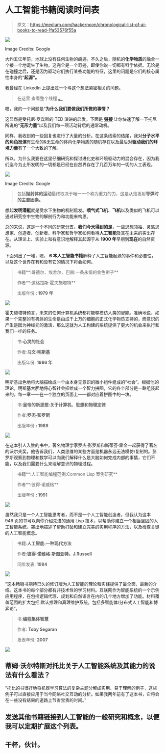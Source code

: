 # 人工智能书籍阅读时间表

> 原文：<https://medium.com/hackernoon/chronological-list-of-ai-books-to-read-1fa53576f55a>

![](img/d8a4cadbb664ab3b57f7e0f3d5be5b9e.png)

Image Credits: Google

大约五亿年前，地球上没有任何生物的痕迹。不久之后，随机的**化学物质**的融合一个接一个地诞生了生物。这完全是一个奇迹，即使你说一切都有科学依据。无论是在碰撞之后，还是因为驱动它们执行某些功能的特征，这里的问题是它们的核心属性本身的“**起源”。**

我曾经在 LinkedIn 上提出过一个与这个想法紧密相关的问题。

> 在这里 查看整个线程 [**。**](https://www.linkedin.com/feed/update/urn:li:activity:6358546028878233600)

嗯，我的一个问题是“**为什么我们要做我们所做的事情？**

这显然是受托尼·罗宾斯的 TED 演讲的启发。下面是 [**链接**](https://www.ted.com/talks/tony_robbins_asks_why_we_do_what_we_do) 让你快速了解一下托尼所说的“**无形力量**”以及我们每一项活动背后的通常动机。

同样，我收到的一些回复也进行了大量的分析。在这条线索的结尾，我对**分子水平的角色扮演**有生命的&无生命的体内化学物质的随机存在以及最后对**驱动我们的环境力量**有了一个大致的了解。

所以，为什么我要在这里仔细研究和探讨进化史和环境驱动力的混合存在，因为我们迄今为止所发明的一切都是已经在自然界存在了几百万年的一切的人工表现。

![](img/381590f3e22d74b9babdb686c4d94f55.png)

Image Credits: Google

> 包括**抛射体的运动**最终取决于唯一一个称为重力的力，这是从炮发射**导弹时的主要因素。**

想起**发明潜艇**就是受水下生物的机制启发。**喷气式飞机**、**飞机**以及类似的飞机可以通过研究空中生物的解剖行为和功能来构思。

总的来说，这是一个不同的研究分支，**我们今天得到的是**，一些思想领袖、灵感思想家、创造者、创新者、科学家和哲学家如何看待**人工智能**及其在未来的突出存在。从理论上、实验上和有意识地解释其起源于从 **1900 年**早期到**现在**的自然资源。

下面列出了一堆，嗯， **6 本人工智能书籍**解释了人工智能起源的事件和必要性，以及这个世界在有和没有它的情况下将会如何。

> 书籍**:哥德尔、埃舍尔、巴赫:一条永恒的金色辫子**
> 
> 作者**:道格拉斯·霍夫施塔特**
> 
> 出版年份 **: 1979 年**

![](img/639950a82b545f50877c176483d8aa2b.png)

霍夫施塔特预言，未来的任何计算机系统都将能够模仿人类的智能。准确地说，如果一个完整的有机体的生命是由成千上万的细胞的正式化学物质支持的，而意识的产生是因为神经元的激活，那么这就为人工构建的系统提供了更大的机会来执行和我们一样的任务。

> 书:**心灵的社会**
> 
> 作者:**马文·明斯基**
> 
> 出版年份: **1986 年**

![](img/f7bb2d96d4d2564ca8acfe409a482481.png)

明斯基出色地将大脑描绘成一个由本身无意识的微小组件组成的“社会”。根据他的理论，明斯基大胆地将心智社会描绘成一个智力拼图，它的各个部分是一路组装起来的。每一章——在一个独立的页面上——都对应着拼图中的一块。

> 书:**皇帝的新思想:关于计算机、思想和物理定律**
> 
> 作者:**罗杰·彭罗斯**
> 
> 出版年份 **: 1989**

![](img/47d176e2917e4f32bd04aa39edab3ebd.png)

在这本引人入胜的书中，著名物理学家罗杰·彭罗斯和斯蒂芬·霍金一起获得了著名的沃尔夫奖，他告诉我们，人类思维的某些方面是机器永远无法模仿/复制的。彭罗斯观察到物理和数学可以向我们解释什么是大脑如何完成内部的事情，它们不能，以及我们需要什么来理解意识的物理过程。

> 书籍**:人工智能编程范例:Common Lisp 案例研究**
> 
> 作者**:彼得·诺威格**
> 
> 出版年份 **: 1991**

![](img/e10eada9b2e1ae309068b82be3e6ba17.png)

虽然我只是一个人工智能思考者，而不是一个人工智能创造者，但我认为这本 946 页的书可以向你介绍先进的通用 Lisp 技术，以帮助你建立一个相当坚固的人工智能系统。突出地描述了帮助打破和建立完美的实用程序的方法，以及检查关键的人工智能概念。

> 书籍:**人工智能:一种现代方法**
> 
> 作者:**彼得·诺维格·斯图亚特。J.Russell**
> 
> 同年发表: **1994**

![](img/6ffc48eda95314df2fbffdbacff09106.png)

“这本畅销书期待已久的修订版为人工智能的理论和实践提供了最全面、最新的介绍。这本书的每个部分都有非技术性的学习材料。互联网作为智能系统的一个示例应用程序，在包括逻辑代理、规划和自然语言在内的几个地方增加了功能。材料覆盖范围的扩大包括:默认推理和真理维护系统，包括多智能体/分布式人工智能和博弈论”。

> 书:**编程集体智慧**
> 
> 作者: **Toby Segaran**
> 
> 发表年份: **2007**

![](img/7bbb62f12d2e1dff90615242ddfd23a1.png)

## 蒂姆·沃尔特斯对托比关于人工智能系统及其能力的说法有什么看法？

“托比的书很好地将机器学习算法的复杂主题分解成实用、易于理解的例子，这些例子可以直接应用于当今网络社交互动的分析。如果我两年前有了这本书，它将会在一些没有结果的道路上节省宝贵的时间。”

## 发送其他书籍链接到人工智能的一般研究和概念，以便我可以定期扩展这个列表。

## 干杯，伙计。